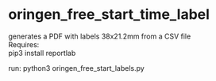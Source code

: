 # oringen_free_start_time_label
generates a PDF with labels 38x21.2mm from a CSV file  
Requires:  
pip3 install reportlab

run:
python3 oringen_free_start_labels.py  
